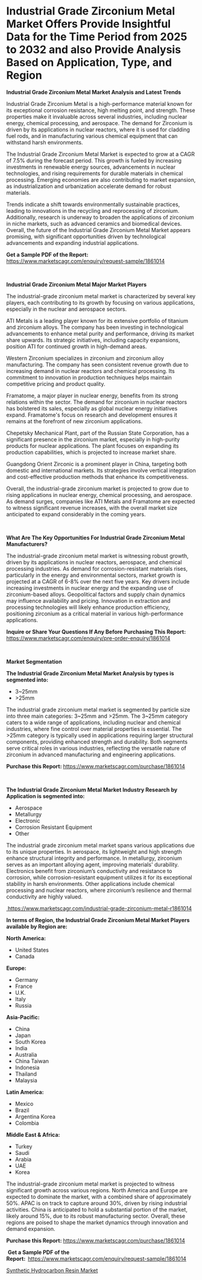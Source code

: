 <p><h1>Industrial Grade Zirconium Metal Market Offers Provide Insightful Data for the Time Period from 2025 to 2032 and also Provide Analysis Based on Application, Type, and Region</h1></p><p><strong>Industrial Grade Zirconium Metal Market Analysis and Latest Trends</strong></p>
<p><p>Industrial Grade Zirconium Metal is a high-performance material known for its exceptional corrosion resistance, high melting point, and strength. These properties make it invaluable across several industries, including nuclear energy, chemical processing, and aerospace. The demand for Zirconium is driven by its applications in nuclear reactors, where it is used for cladding fuel rods, and in manufacturing various chemical equipment that can withstand harsh environments.</p><p>The Industrial Grade Zirconium Metal Market is expected to grow at a CAGR of 7.5% during the forecast period. This growth is fueled by increasing investments in renewable energy sources, advancements in nuclear technologies, and rising requirements for durable materials in chemical processing. Emerging economies are also contributing to market expansion, as industrialization and urbanization accelerate demand for robust materials. </p><p>Trends indicate a shift towards environmentally sustainable practices, leading to innovations in the recycling and reprocessing of zirconium. Additionally, research is underway to broaden the applications of zirconium in niche markets, such as advanced ceramics and biomedical devices. Overall, the future of the Industrial Grade Zirconium Metal Market appears promising, with significant opportunities driven by technological advancements and expanding industrial applications.</p></p>
<p><strong>Get a Sample PDF of the Report:&nbsp;</strong> <a href="https://www.marketscagr.com/enquiry/request-sample/1861014?utm_campaign=2138&utm_medium=2&utm_source=Github&utm_content=ia&utm_term=03022025&utm_id=industrial-grade-zirconium-metal">https://www.marketscagr.com/enquiry/request-sample/1861014</a></p>
<p>&nbsp;</p>
<p><strong>Industrial Grade Zirconium Metal Major Market Players</strong></p>
<p><p>The industrial-grade zirconium metal market is characterized by several key players, each contributing to its growth by focusing on various applications, especially in the nuclear and aerospace sectors.</p><p>ATI Metals is a leading player known for its extensive portfolio of titanium and zirconium alloys. The company has been investing in technological advancements to enhance metal purity and performance, driving its market share upwards. Its strategic initiatives, including capacity expansions, position ATI for continued growth in high-demand areas.</p><p>Western Zirconium specializes in zirconium and zirconium alloy manufacturing. The company has seen consistent revenue growth due to increasing demand in nuclear reactors and chemical processing. Its commitment to innovation in production techniques helps maintain competitive pricing and product quality.</p><p>Framatome, a major player in nuclear energy, benefits from its strong relations within the sector. The demand for zirconium in nuclear reactors has bolstered its sales, especially as global nuclear energy initiatives expand. Framatome's focus on research and development ensures it remains at the forefront of new zirconium applications.</p><p>Chepetsky Mechanical Plant, part of the Russian State Corporation, has a significant presence in the zirconium market, especially in high-purity products for nuclear applications. The plant focuses on expanding its production capabilities, which is projected to increase market share.</p><p>Guangdong Orient Zirconic is a prominent player in China, targeting both domestic and international markets. Its strategies involve vertical integration and cost-effective production methods that enhance its competitiveness.</p><p>Overall, the industrial-grade zirconium market is projected to grow due to rising applications in nuclear energy, chemical processing, and aerospace. As demand surges, companies like ATI Metals and Framatome are expected to witness significant revenue increases, with the overall market size anticipated to expand considerably in the coming years.</p></p>
<p>&nbsp;</p>
<p><strong>What Are The Key Opportunities For Industrial Grade Zirconium Metal Manufacturers?</strong></p>
<p><p>The industrial-grade zirconium metal market is witnessing robust growth, driven by its applications in nuclear reactors, aerospace, and chemical processing industries. As demand for corrosion-resistant materials rises, particularly in the energy and environmental sectors, market growth is projected at a CAGR of 6-8% over the next five years. Key drivers include increasing investments in nuclear energy and the expanding use of zirconium-based alloys. Geopolitical factors and supply chain dynamics may influence availability and pricing. Innovation in extraction and processing technologies will likely enhance production efficiency, positioning zirconium as a critical material in various high-performance applications.</p></p>
<p><strong>Inquire or Share Your Questions If Any Before Purchasing This Report:</strong> <a href="https://www.marketscagr.com/enquiry/pre-order-enquiry/1861014?utm_campaign=2138&utm_medium=2&utm_source=Github&utm_content=ia&utm_term=03022025&utm_id=industrial-grade-zirconium-metal">https://www.marketscagr.com/enquiry/pre-order-enquiry/1861014</a></p>
<p>&nbsp;</p>
<p><strong>Market Segmentation</strong></p>
<p><strong>The Industrial Grade Zirconium Metal Market Analysis by types is segmented into:</strong></p>
<p><ul><li>3~25mm</li><li>>25mm</li></ul></p>
<p><p>The industrial grade zirconium metal market is segmented by particle size into three main categories: 3~25mm and >25mm. The 3~25mm category caters to a wide range of applications, including nuclear and chemical industries, where fine control over material properties is essential. The >25mm category is typically used in applications requiring larger structural components, providing enhanced strength and durability. Both segments serve critical roles in various industries, reflecting the versatile nature of zirconium in advanced manufacturing and engineering applications.</p></p>
<p><strong>Purchase this Report:&nbsp;</strong><a href="https://www.marketscagr.com/purchase/1861014?utm_campaign=2138&utm_medium=2&utm_source=Github&utm_content=ia&utm_term=03022025&utm_id=industrial-grade-zirconium-metal">https://www.marketscagr.com/purchase/1861014</a></p>
<p>&nbsp;</p>
<p><strong>The Industrial Grade Zirconium Metal Market Industry Research by Application is segmented into:</strong></p>
<p><ul><li>Aerospace</li><li>Metallurgy</li><li>Electronic</li><li>Corrosion Resistant Equipment</li><li>Other</li></ul></p>
<p><p>The industrial grade zirconium metal market spans various applications due to its unique properties. In aerospace, its lightweight and high strength enhance structural integrity and performance. In metallurgy, zirconium serves as an important alloying agent, improving materials' durability. Electronics benefit from zirconium’s conductivity and resistance to corrosion, while corrosion-resistant equipment utilizes it for its exceptional stability in harsh environments. Other applications include chemical processing and nuclear reactors, where zirconium’s resilience and thermal conductivity are highly valued.</p></p>
<p><a href="https://www.marketscagr.com/industrial-grade-zirconium-metal-r1861014?utm_campaign=2138&utm_medium=2&utm_source=Github&utm_content=ia&utm_term=03022025&utm_id=industrial-grade-zirconium-metal">&nbsp;https://www.marketscagr.com/industrial-grade-zirconium-metal-r1861014</a></p>
<p><strong>In terms of Region, the Industrial Grade Zirconium Metal Market Players available by Region are:</strong></p>
<p>
    <p> <strong> North America: </strong>
        <ul>
            <li>United States</li>
            <li>Canada</li>
        </ul>
        </p> 
    <p> <strong> Europe: </strong>
        <ul>
            <li>Germany</li>
            <li>France</li>
            <li>U.K.</li>
            <li>Italy</li>
            <li>Russia</li>
        </ul>
        </p> 
    <p> <strong> Asia-Pacific: </strong>
        <ul>
            <li>China</li>
            <li>Japan</li>
            <li>South Korea</li>
            <li>India</li>
            <li>Australia</li>
            <li>China Taiwan</li>
            <li>Indonesia</li>
            <li>Thailand</li>
            <li>Malaysia</li>
        </ul>
        </p> 
    <p> <strong> Latin America: </strong>
        <ul>
            <li>Mexico</li>
            <li>Brazil</li>
            <li>Argentina Korea</li>
            <li>Colombia</li>
        </ul>
        </p> 
    <p> <strong> Middle East & Africa: </strong>
        <ul>
            <li>Turkey</li>
            <li>Saudi</li>
            <li>Arabia</li>
            <li>UAE</li>
            <li>Korea</li>
        </ul>
    </p>
    </p>
<p><p>The industrial-grade zirconium metal market is projected to witness significant growth across various regions. North America and Europe are expected to dominate the market, with a combined share of approximately 50%. APAC is on track to capture around 30%, driven by rising industrial activities. China is anticipated to hold a substantial portion of the market, likely around 15%, due to its robust manufacturing sector. Overall, these regions are poised to shape the market dynamics through innovation and demand expansion.</p></p>
<p><strong>Purchase this Report: </strong><a href="https://www.marketscagr.com/purchase/1861014?utm_campaign=2138&utm_medium=2&utm_source=Github&utm_content=ia&utm_term=03022025&utm_id=industrial-grade-zirconium-metal">https://www.marketscagr.com/purchase/1861014</a></p>
<p>&nbsp;<strong>Get a Sample PDF of the Report:&nbsp;&nbsp;</strong><a href="https://www.marketscagr.com/enquiry/request-sample/1861014?utm_campaign=2138&utm_medium=2&utm_source=Github&utm_content=ia&utm_term=03022025&utm_id=industrial-grade-zirconium-metal">https://www.marketscagr.com/enquiry/request-sample/1861014</a></p>
<p><strong></strong></p>
<p><p><a href="https://github.com/joannesouthgate/Market-Research-Report-List-5/blob/main/synthetic-hydrocarbon-resin-market.md?utm_campaign=2138&utm_medium=2&utm_source=Github&utm_content=ia&utm_term=03022025&utm_id=industrial-grade-zirconium-metal">Synthetic Hydrocarbon Resin Market</a></p></p>